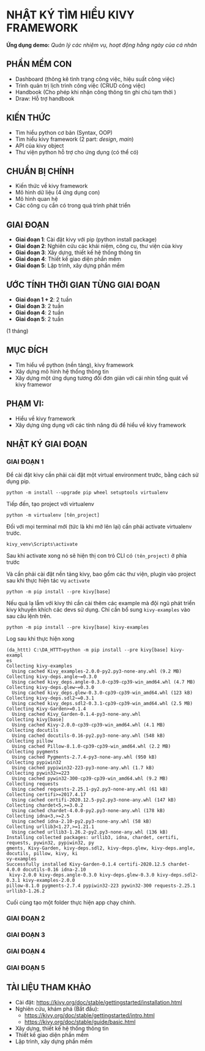 # **NHẬT KÝ TÌM HIỂU KIVY FRAMEWORK**

**Ứng dụng demo:** *Quản lý các nhiệm vụ, hoạt động hằng ngày của cá nhân*

## PHẦN MỀM CON
- Dashboard (thông kê tình trạng công việc, hiệu suất công việc)
- Trình quản trị lịch trình công việc (CRUD công việc)
- Handbook (Cho phép khi nhận công thông tin ghi chú tạm thời )
- Draw: Hỗ trợ handbook

## KIẾN THỨC
- Tìm hiểu python cơ bản (Syntax, OOP)
- Tìm hiểu kivy framework (2 part: *design*, *main*)
- API của kivy object
- Thư viện python hỗ trợ cho ứng dụng (có thể có)

## CHUẨN BỊ CHÍNH
- Kiến thức về kivy framework
- Mô hình dữ liệu (4 ứng dụng con)
- Mô hình quan hệ
- Các công cụ cần có trong quá trình phát triển

## GIAI ĐOẠN
- **Giai đoạn 1**: Cài đặt kivy với pip (python install package)
- **Giai đoạn 2**: Nghiên cứu các khái niệm, công cụ, thư viện của kivy
- **Giai đoạn 3**: Xây dựng, thiết kế hệ thống thông tin
- **Giai đoạn 4**: Thiết kế giao diện phần mềm
- **Giai đoạn 5**: Lập trình, xây dựng phần mềm

## ƯỚC TÍNH THỜI GIAN TỪNG GIAI ĐOẠN
- **Giai đoạn 1 + 2**: 2 tuần
- **Giai đoạn 3**: 2 tuần
- **Giai đoạn 4**: 2 tuần
- **Giai đoạn 5**: 2 tuần

(1 tháng)

## MỤC ĐÍCH
- Tìm hiểu về python (nền tảng), kivy framework 
- Xây dựng mô hình hệ thống thông tin
- Xây dựng một ứng dụng tương đối đơn giản với cái nhìn tổng quát về kivy framewor

## PHẠM VI:
- Hiểu về kivy framework
- Xây dựng ứng dụng với các tính năng đủ để hiểu về kivy framework


## NHẬT KÝ GIAI ĐOẠN

### GIAI ĐOẠN 1

<!-- Cách thức cài đặt kivy framework và project -->

Để cài đặt kivy cần phải cài đặt một virtual environment trước, bằng cách sử dụng pip.

```
python -m install --upgrade pip wheel setuptools virtualenv
```

Tiếp đến, tạo project với virtualenv
```
python -m virtualenv [tên_project]
```

Đối với mọi terminal mới (tức là khi mở lên lại) cần phải activate virtualenv trước.
```
kivy_venv\Scripts\activate
```
Sau khi activate xong nó sẽ hiện thị con trỏ CLI có `(tên_project)` ở phía trước

Và cần phải cài đặt nền tảng kivy, bao gồm các thư viện, plugin vào project sau khi thực hiện tác vụ `activate`
```
python -m pip install --pre kivy[base]
```

Nếu quá lạ lẫm với kivy thì cần cài thêm các example mà đội ngũ phát triển kivy khuyến khích các devs sử dụng. Chỉ cần bổ sung `kivy-examples` vào sau câu lệnh trên.
```
python -m pip install --pre kivy[base] kivy-examples
```

Log sau khi thực hiện xong
```
(da_httt) C:\DA_HTTT>python -m pip install --pre kivy[base] kivy-exampl
es
Collecting kivy-examples
  Using cached Kivy_examples-2.0.0-py2.py3-none-any.whl (9.2 MB)
Collecting kivy-deps.angle~=0.3.0
  Using cached kivy_deps.angle-0.3.0-cp39-cp39-win_amd64.whl (4.7 MB)
Collecting kivy-deps.glew~=0.3.0
  Using cached kivy_deps.glew-0.3.0-cp39-cp39-win_amd64.whl (123 kB)
Collecting kivy-deps.sdl2~=0.3.1
  Using cached kivy_deps.sdl2-0.3.1-cp39-cp39-win_amd64.whl (2.5 MB)
Collecting Kivy-Garden>=0.1.4
  Using cached Kivy_Garden-0.1.4-py3-none-any.whl
Collecting kivy[base]
  Using cached Kivy-2.0.0-cp39-cp39-win_amd64.whl (4.1 MB)
Collecting docutils
  Using cached docutils-0.16-py2.py3-none-any.whl (548 kB)
Collecting pillow
  Using cached Pillow-8.1.0-cp39-cp39-win_amd64.whl (2.2 MB)
Collecting pygments
  Using cached Pygments-2.7.4-py3-none-any.whl (950 kB)
Collecting pypiwin32
  Using cached pypiwin32-223-py3-none-any.whl (1.7 kB)
Collecting pywin32>=223
  Using cached pywin32-300-cp39-cp39-win_amd64.whl (9.2 MB)
Collecting requests
  Using cached requests-2.25.1-py2.py3-none-any.whl (61 kB)
Collecting certifi>=2017.4.17
  Using cached certifi-2020.12.5-py2.py3-none-any.whl (147 kB)
Collecting chardet<5,>=3.0.2
  Using cached chardet-4.0.0-py2.py3-none-any.whl (178 kB)
Collecting idna<3,>=2.5
  Using cached idna-2.10-py2.py3-none-any.whl (58 kB)
Collecting urllib3<1.27,>=1.21.1
  Using cached urllib3-1.26.2-py2.py3-none-any.whl (136 kB)
Installing collected packages: urllib3, idna, chardet, certifi, requests, pywin32, pypiwin32, py
gments, Kivy-Garden, kivy-deps.sdl2, kivy-deps.glew, kivy-deps.angle, docutils, pillow, kivy, ki
vy-examples
Successfully installed Kivy-Garden-0.1.4 certifi-2020.12.5 chardet-4.0.0 docutils-0.16 idna-2.10
 kivy-2.0.0 kivy-deps.angle-0.3.0 kivy-deps.glew-0.3.0 kivy-deps.sdl2-0.3.1 kivy-examples-2.0.0
pillow-8.1.0 pygments-2.7.4 pypiwin32-223 pywin32-300 requests-2.25.1 urllib3-1.26.2
```

Cuối cùng tạo một folder thực hiện app chạy chính.

<!-- Cách CLI hỗ trợ cài đặt khác -->

### GIAI ĐOẠN 2

<!-- Khái niệm, thuật ngữ -->

<!-- Thư viện, API -->

<!-- Công cụ -->

### GIAI ĐOẠN 3

<!-- Ứng dụng: dasboard -->

<!-- Ứng dụng: quản trị lịch trình công việc -->

<!-- Ứng dụng: handnote -->

<!-- Tool: simple drawing cho handnote-->

### GIAI ĐOẠN 4

<!-- Ứng dụng: dasboard -->

<!-- Ứng dụng: quản trị lịch trình công việc -->

<!-- Ứng dụng: handnote -->

<!-- Tool: simple drawing cho handnote-->

### GIAI ĐOẠN 5

<!-- Ứng dụng: dasboard -->

<!-- Ứng dụng: quản trị lịch trình công việc -->

<!-- Ứng dụng: handnote -->

<!-- Tool: simple drawing cho handnote-->

## TÀI LIỆU THAM KHẢO

- Cài đặt: https://kivy.org/doc/stable/gettingstarted/installation.html
- Nghiên cứu, khám phá (Bắt đầu): 
    - https://kivy.org/doc/stable/gettingstarted/intro.html
    - https://kivy.org/doc/stable/guide/basic.html
- Xây dựng, thiết kế hệ thống thông tin
- Thiết kế giao diện phần mềm
- Lập trình, xây dựng phần mềm